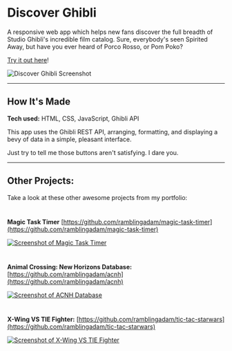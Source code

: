 # Discover Ghibli
A responsive web app which helps new fans discover the full breadth of Studio Ghibli's incredible film catalog. Sure, everybody's seen Spirited Away, but have you ever heard of Porco Rosso, or Pom Poko?

[Try it out here](https://ramblingadam.github.io/ghibli-browser/)!

![Discover Ghibli Screenshot](https://user-images.githubusercontent.com/96756923/186640013-10f4ebe3-3fe9-4b0a-9697-f98e0f50ad91.gif)



---

## How It's Made
**Tech used:** HTML, CSS, JavaScript, Ghibli API

This app uses the Ghibli REST API, arranging, formatting, and displaying a bevy of data in a simple, pleasant interface.

Just try to tell me those buttons aren't satisfying. I dare you.



---

## Other Projects:
Take a look at these other awesome projects from my portfolio:

#

**Magic Task Timer** [https://github.com/ramblingadam/magic-task-timer](https://github.com/ramblingadam/magic-task-timer)

[![Screenshot of Magic Task Timer](https://user-images.githubusercontent.com/96756923/186636834-a45327e8-90ea-4c34-b3e9-b5e5b1dfdd5b.gif)](https://user-images.githubusercontent.com/96756923/186636834-a45327e8-90ea-4c34-b3e9-b5e5b1dfdd5b.gif)


#

**Animal Crossing: New Horizons Database:** [https://github.com/ramblingadam/acnh](https://github.com/ramblingadam/acnh)

[![Screenshot of ACNH Database](https://user-images.githubusercontent.com/96756923/170849487-39d5a25f-0ad3-4494-a325-d4502610b54e.gif)](https://github.com/ramblingadam/acnh)

#

**X-Wing VS TIE Fighter:** [https://github.com/ramblingadam/tic-tac-starwars](https://github.com/ramblingadam/tic-tac-starwars)

[![Screenshot of X-Wing VS TIE Fighter](https://user-images.githubusercontent.com/96756923/170849366-e1b8d33b-6236-46f1-8dd9-b38fd2c27380.gif)](https://github.com/ramblingadam/tic-tac-starwars)

